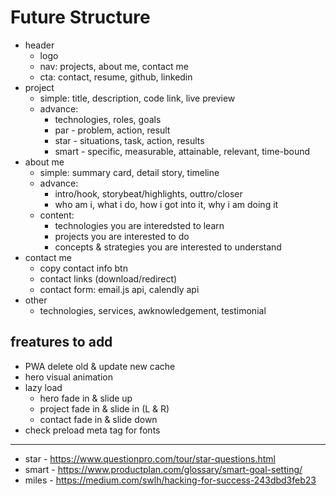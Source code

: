 # Future Structure

- header
  - logo
  - nav: projects, about me, contact me
  - cta: contact, resume, github, linkedin
- project
  - simple: title, description, code link, live preview
  - advance: 
    - technologies, roles, goals
    - par - problem, action, result
    - star - situations, task, action, results
    - smart - specific, measurable, attainable, relevant, time-bound
- about me
  - simple: summary card, detail story, timeline
  - advance: 
    - intro/hook, storybeat/highlights, outtro/closer
    - who am i, what i do, how i got into it, why i am doing it
  - content:
    - technologies you are interedsted to learn
    - projects you are interested to do
    - concepts & strategies you are interested to understand
- contact me
  - copy contact info btn
  - contact links (download/redirect)
  - contact form: email.js api, calendly api
- other
  - technologies, services, awknowledgement, testimonial

## freatures to add
- PWA delete old & update new cache
- hero visual animation
- lazy load
  - hero fade in & slide up
  - project fade in & slide in (L & R)
  - contact fade in & slide down
- check preload meta tag for fonts

---

- star - https://www.questionpro.com/tour/star-questions.html
- smart - https://www.productplan.com/glossary/smart-goal-setting/
- miles - https://medium.com/swlh/hacking-for-success-243dbd3feb23